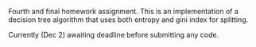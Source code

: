 Fourth and final homework assignment. This is an implementation of a decision tree algorithm that uses both entropy and gini index for splitting.

Currently (Dec 2) awaiting deadline before submitting any code.
